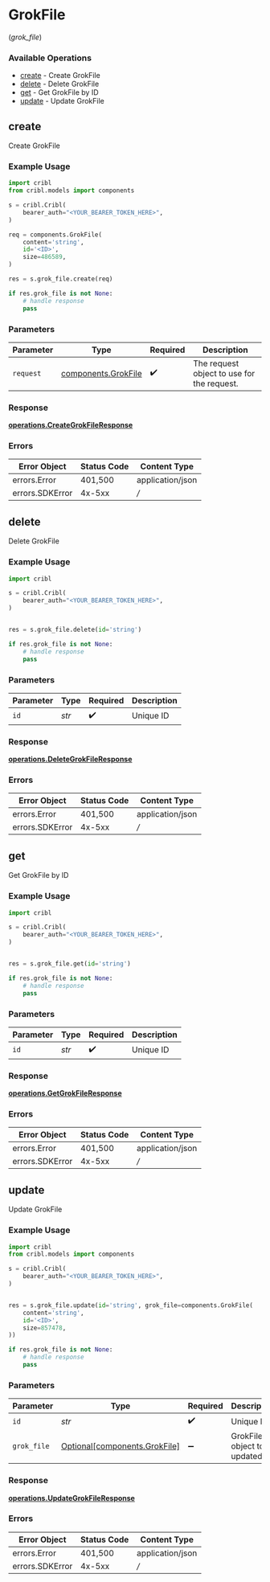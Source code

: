 # GrokFile
(*grok_file*)

### Available Operations

* [create](#create) - Create GrokFile
* [delete](#delete) - Delete GrokFile
* [get](#get) - Get GrokFile by ID
* [update](#update) - Update GrokFile

## create

Create GrokFile

### Example Usage

```python
import cribl
from cribl.models import components

s = cribl.Cribl(
    bearer_auth="<YOUR_BEARER_TOKEN_HERE>",
)

req = components.GrokFile(
    content='string',
    id='<ID>',
    size=486589,
)

res = s.grok_file.create(req)

if res.grok_file is not None:
    # handle response
    pass
```

### Parameters

| Parameter                                                  | Type                                                       | Required                                                   | Description                                                |
| ---------------------------------------------------------- | ---------------------------------------------------------- | ---------------------------------------------------------- | ---------------------------------------------------------- |
| `request`                                                  | [components.GrokFile](../../models/components/grokfile.md) | :heavy_check_mark:                                         | The request object to use for the request.                 |


### Response

**[operations.CreateGrokFileResponse](../../models/operations/creategrokfileresponse.md)**
### Errors

| Error Object     | Status Code      | Content Type     |
| ---------------- | ---------------- | ---------------- |
| errors.Error     | 401,500          | application/json |
| errors.SDKError  | 4x-5xx           | */*              |

## delete

Delete GrokFile

### Example Usage

```python
import cribl

s = cribl.Cribl(
    bearer_auth="<YOUR_BEARER_TOKEN_HERE>",
)


res = s.grok_file.delete(id='string')

if res.grok_file is not None:
    # handle response
    pass
```

### Parameters

| Parameter          | Type               | Required           | Description        |
| ------------------ | ------------------ | ------------------ | ------------------ |
| `id`               | *str*              | :heavy_check_mark: | Unique ID          |


### Response

**[operations.DeleteGrokFileResponse](../../models/operations/deletegrokfileresponse.md)**
### Errors

| Error Object     | Status Code      | Content Type     |
| ---------------- | ---------------- | ---------------- |
| errors.Error     | 401,500          | application/json |
| errors.SDKError  | 4x-5xx           | */*              |

## get

Get GrokFile by ID

### Example Usage

```python
import cribl

s = cribl.Cribl(
    bearer_auth="<YOUR_BEARER_TOKEN_HERE>",
)


res = s.grok_file.get(id='string')

if res.grok_file is not None:
    # handle response
    pass
```

### Parameters

| Parameter          | Type               | Required           | Description        |
| ------------------ | ------------------ | ------------------ | ------------------ |
| `id`               | *str*              | :heavy_check_mark: | Unique ID          |


### Response

**[operations.GetGrokFileResponse](../../models/operations/getgrokfileresponse.md)**
### Errors

| Error Object     | Status Code      | Content Type     |
| ---------------- | ---------------- | ---------------- |
| errors.Error     | 401,500          | application/json |
| errors.SDKError  | 4x-5xx           | */*              |

## update

Update GrokFile

### Example Usage

```python
import cribl
from cribl.models import components

s = cribl.Cribl(
    bearer_auth="<YOUR_BEARER_TOKEN_HERE>",
)


res = s.grok_file.update(id='string', grok_file=components.GrokFile(
    content='string',
    id='<ID>',
    size=857478,
))

if res.grok_file is not None:
    # handle response
    pass
```

### Parameters

| Parameter                                                            | Type                                                                 | Required                                                             | Description                                                          |
| -------------------------------------------------------------------- | -------------------------------------------------------------------- | -------------------------------------------------------------------- | -------------------------------------------------------------------- |
| `id`                                                                 | *str*                                                                | :heavy_check_mark:                                                   | Unique ID                                                            |
| `grok_file`                                                          | [Optional[components.GrokFile]](../../models/components/grokfile.md) | :heavy_minus_sign:                                                   | GrokFile object to be updated                                        |


### Response

**[operations.UpdateGrokFileResponse](../../models/operations/updategrokfileresponse.md)**
### Errors

| Error Object     | Status Code      | Content Type     |
| ---------------- | ---------------- | ---------------- |
| errors.Error     | 401,500          | application/json |
| errors.SDKError  | 4x-5xx           | */*              |
